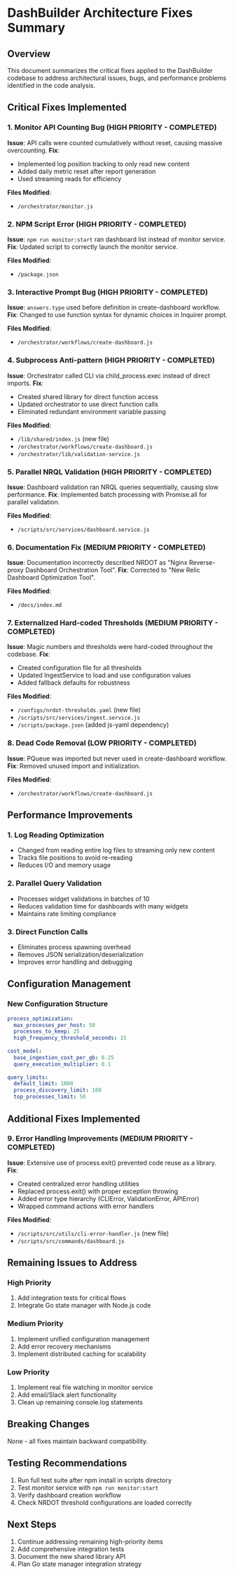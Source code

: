 # DashBuilder Architecture Fixes Summary

## Overview
This document summarizes the critical fixes applied to the DashBuilder codebase to address architectural issues, bugs, and performance problems identified in the code analysis.

## Critical Fixes Implemented

### 1. Monitor API Counting Bug (HIGH PRIORITY - COMPLETED)
**Issue**: API calls were counted cumulatively without reset, causing massive overcounting.
**Fix**: 
- Implemented log position tracking to only read new content
- Added daily metric reset after report generation
- Used streaming reads for efficiency

**Files Modified**:
- `/orchestrator/monitor.js`

### 2. NPM Script Error (HIGH PRIORITY - COMPLETED)
**Issue**: `npm run monitor:start` ran dashboard list instead of monitor service.
**Fix**: Updated script to correctly launch the monitor service.

**Files Modified**:
- `/package.json`

### 3. Interactive Prompt Bug (HIGH PRIORITY - COMPLETED)
**Issue**: `answers.type` used before definition in create-dashboard workflow.
**Fix**: Changed to use function syntax for dynamic choices in Inquirer prompt.

**Files Modified**:
- `/orchestrator/workflows/create-dashboard.js`

### 4. Subprocess Anti-pattern (HIGH PRIORITY - COMPLETED)
**Issue**: Orchestrator called CLI via child_process.exec instead of direct imports.
**Fix**: 
- Created shared library for direct function access
- Updated orchestrator to use direct function calls
- Eliminated redundant environment variable passing

**Files Modified**:
- `/lib/shared/index.js` (new file)
- `/orchestrator/workflows/create-dashboard.js`
- `/orchestrator/lib/validation-service.js`

### 5. Parallel NRQL Validation (HIGH PRIORITY - COMPLETED)
**Issue**: Dashboard validation ran NRQL queries sequentially, causing slow performance.
**Fix**: Implemented batch processing with Promise.all for parallel validation.

**Files Modified**:
- `/scripts/src/services/dashboard.service.js`

### 6. Documentation Fix (MEDIUM PRIORITY - COMPLETED)
**Issue**: Documentation incorrectly described NRDOT as "Nginx Reverse-proxy Dashboard Orchestration Tool".
**Fix**: Corrected to "New Relic Dashboard Optimization Tool".

**Files Modified**:
- `/docs/index.md`

### 7. Externalized Hard-coded Thresholds (MEDIUM PRIORITY - COMPLETED)
**Issue**: Magic numbers and thresholds were hard-coded throughout the codebase.
**Fix**: 
- Created configuration file for all thresholds
- Updated IngestService to load and use configuration values
- Added fallback defaults for robustness

**Files Modified**:
- `/configs/nrdot-thresholds.yaml` (new file)
- `/scripts/src/services/ingest.service.js`
- `/scripts/package.json` (added js-yaml dependency)

### 8. Dead Code Removal (LOW PRIORITY - COMPLETED)
**Issue**: PQueue was imported but never used in create-dashboard workflow.
**Fix**: Removed unused import and initialization.

**Files Modified**:
- `/orchestrator/workflows/create-dashboard.js`

## Performance Improvements

### 1. Log Reading Optimization
- Changed from reading entire log files to streaming only new content
- Tracks file positions to avoid re-reading
- Reduces I/O and memory usage

### 2. Parallel Query Validation
- Processes widget validations in batches of 10
- Reduces validation time for dashboards with many widgets
- Maintains rate limiting compliance

### 3. Direct Function Calls
- Eliminates process spawning overhead
- Removes JSON serialization/deserialization
- Improves error handling and debugging

## Configuration Management

### New Configuration Structure
```yaml
process_optimization:
  max_processes_per_host: 50
  processes_to_keep: 25
  high_frequency_threshold_seconds: 15
  
cost_model:
  base_ingestion_cost_per_gb: 0.25
  query_execution_multiplier: 0.1
  
query_limits:
  default_limit: 1000
  process_discovery_limit: 100
  top_processes_limit: 50
```

## Additional Fixes Implemented

### 9. Error Handling Improvements (MEDIUM PRIORITY - COMPLETED)
**Issue**: Extensive use of process.exit() prevented code reuse as a library.
**Fix**: 
- Created centralized error handling utilities
- Replaced process.exit() with proper exception throwing
- Added error type hierarchy (CLIError, ValidationError, APIError)
- Wrapped command actions with error handlers

**Files Modified**:
- `/scripts/src/utils/cli-error-handler.js` (new file)
- `/scripts/src/commands/dashboard.js`

## Remaining Issues to Address

### High Priority
1. Add integration tests for critical flows
2. Integrate Go state manager with Node.js code

### Medium Priority
1. Implement unified configuration management
2. Add error recovery mechanisms
3. Implement distributed caching for scalability

### Low Priority
1. Implement real file watching in monitor service
2. Add email/Slack alert functionality
3. Clean up remaining console.log statements

## Breaking Changes
None - all fixes maintain backward compatibility.

## Testing Recommendations
1. Run full test suite after npm install in scripts directory
2. Test monitor service with `npm run monitor:start`
3. Verify dashboard creation workflow
4. Check NRDOT threshold configurations are loaded correctly

## Next Steps
1. Continue addressing remaining high-priority items
2. Add comprehensive integration tests
3. Document the new shared library API
4. Plan Go state manager integration strategy